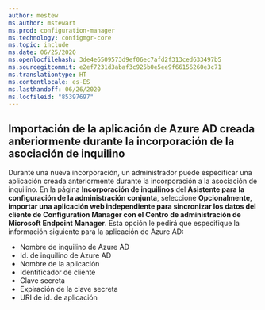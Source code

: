 ```yaml
---
author: mestew
ms.author: mstewart
ms.prod: configuration-manager
ms.technology: configmgr-core
ms.topic: include
ms.date: 06/25/2020
ms.openlocfilehash: 3de4e6509573d9ef06ec7afd2f313ced633497b5
ms.sourcegitcommit: e2ef7231d3abaf3c925b0e5ee9f66156260e3c71
ms.translationtype: HT
ms.contentlocale: es-ES
ms.lasthandoff: 06/26/2020
ms.locfileid: "85397697"
---
```

## <a name="import-previously-created-azure-ad-application-during-tenant-attach-onboarding"></a><a name="bkmk_aad-app"></a> Importación de la aplicación de Azure AD creada anteriormente durante la incorporación de la asociación de inquilino

Durante una nueva incorporación, un administrador puede especificar una aplicación creada anteriormente durante la incorporación a la asociación de inquilino. En la página **Incorporación de inquilinos** del **Asistente para la configuración de la administración conjunta**, seleccione **Opcionalmente, importar una aplicación web independiente para sincronizar los datos del cliente de Configuration Manager con el Centro de administración de Microsoft Endpoint Manager**. Esta opción le pedirá que especifique la información siguiente para la aplicación de Azure AD:
- Nombre de inquilino de Azure AD
- Id. de inquilino de Azure AD
- Nombre de la aplicación
- Identificador de cliente
- Clave secreta
- Expiración de la clave secreta
- URI de id. de aplicación
